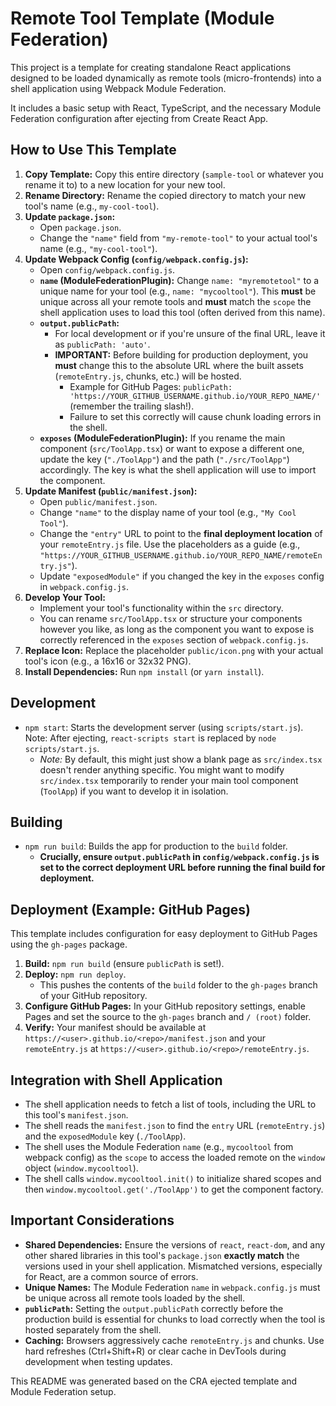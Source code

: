 # Remote Tool Template (Module Federation)

This project is a template for creating standalone React applications designed to be loaded dynamically as remote tools (micro-frontends) into a shell application using Webpack Module Federation.

It includes a basic setup with React, TypeScript, and the necessary Module Federation configuration after ejecting from Create React App.

## How to Use This Template

1.  **Copy Template:** Copy this entire directory (`sample-tool` or whatever you rename it to) to a new location for your new tool.
2.  **Rename Directory:** Rename the copied directory to match your new tool's name (e.g., `my-cool-tool`).
3.  **Update `package.json`:**
    *   Open `package.json`.
    *   Change the `"name"` field from `"my-remote-tool"` to your actual tool's name (e.g., `"my-cool-tool"`).
4.  **Update Webpack Config (`config/webpack.config.js`):**
    *   Open `config/webpack.config.js`.
    *   **`name` (ModuleFederationPlugin):** Change `name: "myremotetool"` to a unique name for your tool (e.g., `name: "mycooltool"`). This **must** be unique across all your remote tools and **must** match the `scope` the shell application uses to load this tool (often derived from this name).
    *   **`output.publicPath`:**
        *   For local development or if you're unsure of the final URL, leave it as `publicPath: 'auto'`.
        *   **IMPORTANT:** Before building for production deployment, you **must** change this to the absolute URL where the built assets (`remoteEntry.js`, chunks, etc.) will be hosted. 
            *   Example for GitHub Pages: `publicPath: 'https://YOUR_GITHUB_USERNAME.github.io/YOUR_REPO_NAME/'` (remember the trailing slash!).
            *   Failure to set this correctly will cause chunk loading errors in the shell.
    *   **`exposes` (ModuleFederationPlugin):** If you rename the main component (`src/ToolApp.tsx`) or want to expose a different one, update the key (`"./ToolApp"`) and the path (`"./src/ToolApp"`) accordingly. The key is what the shell application will use to import the component.
5.  **Update Manifest (`public/manifest.json`):**
    *   Open `public/manifest.json`.
    *   Change `"name"` to the display name of your tool (e.g., `"My Cool Tool"`).
    *   Change the `"entry"` URL to point to the **final deployment location** of your `remoteEntry.js` file. Use the placeholders as a guide (e.g., `"https://YOUR_GITHUB_USERNAME.github.io/YOUR_REPO_NAME/remoteEntry.js"`).
    *   Update `"exposedModule"` if you changed the key in the `exposes` config in `webpack.config.js`.
6.  **Develop Your Tool:**
    *   Implement your tool's functionality within the `src` directory.
    *   You can rename `src/ToolApp.tsx` or structure your components however you like, as long as the component you want to expose is correctly referenced in the `exposes` section of `webpack.config.js`.
7.  **Replace Icon:** Replace the placeholder `public/icon.png` with your actual tool's icon (e.g., a 16x16 or 32x32 PNG).
8.  **Install Dependencies:** Run `npm install` (or `yarn install`).

## Development

*   `npm start`: Starts the development server (using `scripts/start.js`). Note: After ejecting, `react-scripts start` is replaced by `node scripts/start.js`.
    *   *Note:* By default, this might just show a blank page as `src/index.tsx` doesn't render anything specific. You might want to modify `src/index.tsx` temporarily to render your main tool component (`ToolApp`) if you want to develop it in isolation.

## Building

*   `npm run build`: Builds the app for production to the `build` folder.
    *   **Crucially, ensure `output.publicPath` in `config/webpack.config.js` is set to the correct deployment URL before running the final build for deployment.**

## Deployment (Example: GitHub Pages)

This template includes configuration for easy deployment to GitHub Pages using the `gh-pages` package.

1.  **Build:** `npm run build` (ensure `publicPath` is set!).
2.  **Deploy:** `npm run deploy`.
    *   This pushes the contents of the `build` folder to the `gh-pages` branch of your GitHub repository.
3.  **Configure GitHub Pages:** In your GitHub repository settings, enable Pages and set the source to the `gh-pages` branch and `/ (root)` folder.
4.  **Verify:** Your manifest should be available at `https://<user>.github.io/<repo>/manifest.json` and your `remoteEntry.js` at `https://<user>.github.io/<repo>/remoteEntry.js`.

## Integration with Shell Application

*   The shell application needs to fetch a list of tools, including the URL to this tool's `manifest.json`.
*   The shell reads the `manifest.json` to find the `entry` URL (`remoteEntry.js`) and the `exposedModule` key (`./ToolApp`).
*   The shell uses the Module Federation `name` (e.g., `mycooltool` from webpack config) as the `scope` to access the loaded remote on the `window` object (`window.mycooltool`).
*   The shell calls `window.mycooltool.init()` to initialize shared scopes and then `window.mycooltool.get('./ToolApp')` to get the component factory.

## Important Considerations

*   **Shared Dependencies:** Ensure the versions of `react`, `react-dom`, and any other shared libraries in this tool's `package.json` **exactly match** the versions used in your shell application. Mismatched versions, especially for React, are a common source of errors.
*   **Unique Names:** The Module Federation `name` in `webpack.config.js` must be unique across all remote tools loaded by the shell.
*   **`publicPath`:** Setting the `output.publicPath` correctly before the production build is essential for chunks to load correctly when the tool is hosted separately from the shell.
*   **Caching:** Browsers aggressively cache `remoteEntry.js` and chunks. Use hard refreshes (Ctrl+Shift+R) or clear cache in DevTools during development when testing updates.

This README was generated based on the CRA ejected template and Module Federation setup.
